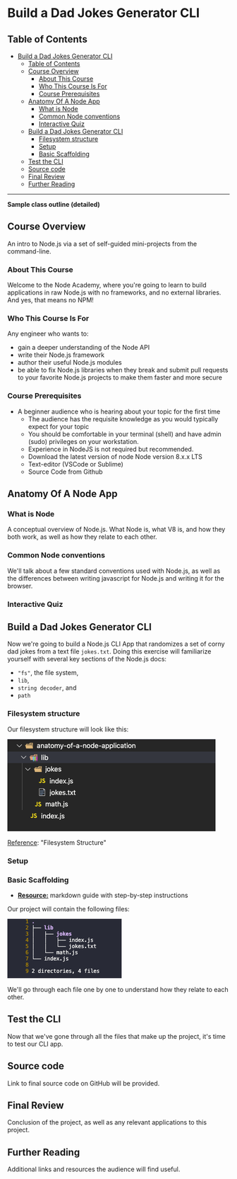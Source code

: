 # Build a Dad Jokes Generator CLI

## Table of Contents

- [Build a Dad Jokes Generator CLI](#build-a-dad-jokes-generator-cli)
  - [Table of Contents](#table-of-contents)
  - [Course Overview](#course-overview)
    - [About This Course](#about-this-course)
    - [Who This Course Is For](#who-this-course-is-for)
    - [Course Prerequisites](#course-prerequisites)
  - [Anatomy Of A Node App](#anatomy-of-a-node-app)
    - [What is Node](#what-is-node)
    - [Common Node conventions](#common-node-conventions)
    - [Interactive Quiz](#interactive-quiz)
  - [Build a Dad Jokes Generator CLI](#build-a-dad-jokes-generator-cli-1)
    - [Filesystem structure](#filesystem-structure)
    - [Setup](#setup)
    - [Basic Scaffolding](#basic-scaffolding)
  - [Test the CLI](#test-the-cli)
  - [Source code](#source-code)
  - [Final Review](#final-review)
  - [Further Reading](#further-reading)

---

**Sample class outline (detailed)**

## Course Overview

An intro to Node.js via a set of self-guided mini-projects from the command-line.

### About This Course

  Welcome to the Node Academy, where you're going to learn to build applications in raw Node.js with no frameworks, and no external libraries. And yes, that means no NPM!

### Who This Course Is For

  Any engineer who wants to:
  
- gain a deeper understanding of the Node API
- write their Node.js framework
- author their useful Node.js modules
- be able to fix Node.js libraries when they break and submit pull requests to your favorite Node.js projects to make them faster and more secure
  
### Course Prerequisites

- A beginner audience who is hearing about your topic for the first time
  - The audience has the requisite knowledge as you would typically expect for your topic
  - You should be comfortable in your terminal (shell) and have admin (sudo) privileges on your workstation.
  - Experience in NodeJS is not required but recommended.
  - Download the latest version of node Node version 8.x.x LTS
  - Text-editor (VSCode or Sublime)
  - Source Code from Github

## Anatomy Of A Node App

### What is Node

A conceptual overview of Node.js. What Node is, what V8 is, and how they both work, as well as how they relate to each other.

### Common Node conventions

We'll talk about a few standard conventions used with Node.js, as well as the differences between writing javascript for Node.js and writing it for the browser.

### Interactive Quiz

## Build a Dad Jokes Generator CLI
Now we're going to build a Node.js CLI App that randomizes a set of corny dad jokes from a text file `jokes.txt`. Doing this exercise will familiarize yourself with several key sections of the Node.js docs:

- `"fs"`, the file system,
- `lib`,
- `string decoder`, and
- `path`

### Filesystem structure

Our filesystem structure will look like this:

![nodejs-dad-joke-generator-cli-project-structure](https://raw.githubusercontent.com/fredsiika/node-academy/master/Section-1/nodejs-dad-joke-generator-cli-project-structure.png)

[Reference](https://raw.githubusercontent.com/fredsiika/node-academy/master/Section-1/nodejs-dad-joke-generator-cli-project-structure.png): "Filesystem Structure"

### Setup

### Basic Scaffolding

- [**Resource:**](#) markdown guide with step-by-step instructions

Our project will contain the following files:

![directory-tree](https://raw.githubusercontent.com/fredsiika/node-academy/master/Section-1/directory-tree.png)

We'll go through each file one by one to understand how they relate to each other.

## Test the CLI
Now that we've gone through all the files that make up the project, it's time to test our CLI app.

## Source code
Link to final source code on GitHub will be provided.

## Final Review
Conclusion of the project, as well as any relevant applications to this project.

## Further Reading
Additional links and resources the audience will find useful.
